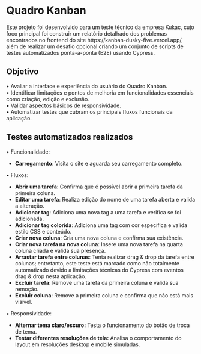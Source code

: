 <h1>Quadro Kanban</h1>
Este projeto foi desenvolvido para um teste técnico da empresa Kukac, cujo foco principal foi construir um relatório detalhado dos problemas encontrados no frontend do site https://kanban-dusky-five.vercel.app/, além de realizar um desafio opcional criando um conjunto de scripts de testes automatizados ponta-a-ponta (E2E) usando Cypress.

<h2>Objetivo</h2>
  • Avaliar a interface e experiência do usuário do Quadro Kanban.<br>
  • Identificar limitações e pontos de melhoria em funcionalidades essenciais como criação, edição e exclusão.<br>
  • Validar aspectos básicos de responsividade.<br>
  • Automatizar testes que cubram os principais fluxos funcionais da aplicação.<br>

<h2>Testes automatizados realizados</h2>

• Funcionalidade:
  - **Carregamento**: Visita o site e aguarda seu carregamento completo.<br>

• Fluxos:
  - **Abrir uma tarefa**: Confirma que é possível abrir a primeira tarefa da primeira coluna.<br>
  - **Editar uma tarefa**: Realiza edição do nome de uma tarefa aberta e valida a alteração.<br>
  - **Adicionar tag**: Adiciona uma nova tag a uma tarefa e verifica se foi adicionada.<br>
  - **Adicionar tag colorida**: Adiciona uma tag com cor específica e valida estilo CSS e conteúdo.<br>
  - **Criar nova coluna**: Cria uma nova coluna e confirma sua existência.<br>
  - **Criar nova tarefa na nova coluna**: Insere uma nova tarefa na quarta coluna criada e valida sua presença.<br>
  - **Arrastar tarefa entre colunas**: Tenta realizar drag & drop da tarefa entre colunas; entretanto, este teste está marcado como não totalmente automatizado devido a limitações técnicas do Cypress com eventos drag & drop nesta aplicação.<br>
  - **Excluir tarefa**: Remove uma tarefa da primeira coluna e valida sua remoção.<br>
  - **Excluir coluna**: Remove a primeira coluna e confirma que não está mais visível.<br>

• Responsividade:
  - <b>Alternar tema claro/escuro:</b> Testa o funcionamento do botão de troca de tema.<br>
  - <b>Testar diferentes resoluções de tela:</b> Analisa o comportamento do layout em resoluções desktop e mobile simuladas.
